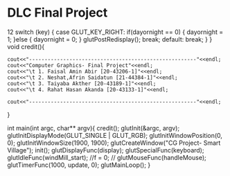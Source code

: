 # DLC Final Project
12
	switch (key)
    {
    case GLUT_KEY_RIGHT:
        if(dayornight == 0) {
            dayornight = 1;
        }else {
            dayornight = 0;
        }
        glutPostRedisplay();
        break;
    default:
        break;
    }
}
void credit(){

    cout<<"------------------------------------------------------"<<endl;
    cout<<"Computer Graphics- Final Project"<<endl;
    cout<<"\t 1. Faisal Amin Abir [20-43206-1]"<<endl;
    cout<<"\t 2. Neshat,Afrin Saidatun [21-44384-1]"<<endl;
    cout<<"\t 3. Taiyaba Akther [20-43189-1]"<<endl;
    cout<<"\t 4. Rahat Hasan Akanda [20-43133-1]"<<endl;

    cout<<"------------------------------------------------------"<<endl;

}



int main(int argc, char** argv){
    credit();
	glutInit(&argc, argv);
	glutInitDisplayMode(GLUT_SINGLE | GLUT_RGB);
	glutInitWindowPosition(0, 0);
	glutInitWindowSize(1900, 1900);
	glutCreateWindow("CG Project- Smart Village");
	init();
	glutDisplayFunc(display);
    glutSpecialFunc(keyboard);
    glutIdleFunc(windMill_start);
    //f = 0;
    // glutMouseFunc(handleMouse);
    glutTimerFunc(1000, update, 0);
    glutMainLoop();
}
